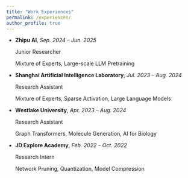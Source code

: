```yaml
---
title: "Work Experiences"
permalink: /experiences/
author_profile: true
---
```


* **Zhipu AI**, _Sep. 2024 – Jun. 2025_

  Junior Researcher

  Mixture of Experts, Large-scale LLM Pretraining


* **Shanghai Artificial Intelligence Laboratory**, _Jul. 2023 – Aug. 2024_

  Research Assistant

  Mixture of Experts, Sparse Activation, Large Language Models


* **Westlake University**, _Apr. 2023 – Aug. 2024_

  Research Assistant

  Graph Transformers, Molecule Generation, AI for Biology


* **JD Explore Academy**, _Feb. 2022 – Oct. 2022_

  Research Intern

  Network Pruning, Quantization, Model Compression
